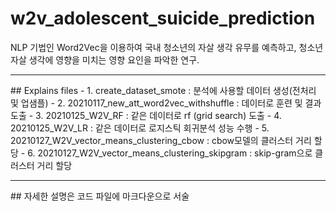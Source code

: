 # w2v_adolescent_suicide_prediction
NLP 기법인 Word2Vec을 이용하여 국내 청소년의 자살 생각 유무를 예측하고, 청소년 자살 생각에 영향을 미치는 영향 요인을 파악한 연구. 
<hr/>
## Explains files
- 1. create_dataset_smote : 분석에 사용할 데이터 생성(전처리 및 업샘플) 
- 2. 20210117_new_att_word2vec_withshuffle : 데이터로 훈련 및 결과 도출 
- 3. 20210125_W2V_RF : 같은 데이터로 rf (grid search) 도출 
- 4. 20210125_W2V_LR : 같은 데이터로 로지스틱 회귀분석 성능 수행 
- 5. 20210127_W2V_vector_means_clustering_cbow : cbow모델의 클러스터 거리 할당 
- 6. 20210127_W2V_vector_means_clustering_skipgram : skip-gram으로 클러스터 거리 할당 
<hr/>
## 자세한 설명은 코드 파일에 마크다운으로 서술
